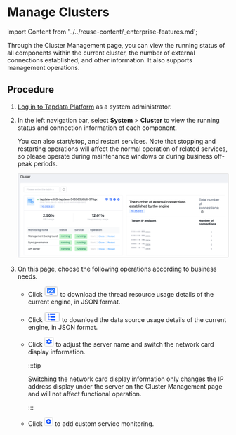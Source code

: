 # Manage Clusters
import Content from '../../reuse-content/_enterprise-features.md';

<Content />

Through the Cluster Management page, you can view the running status of all components within the current cluster, the number of external connections established, and other information. It also supports management operations.

## Procedure

1. [Log in to Tapdata Platform](../log-in.md) as a system administrator.

2. In the left navigation bar, select **System** > **Cluster** to view the running status and connection information of each component.

   You can also start/stop, and restart services. Note that stopping and restarting operations will affect the normal operation of related services, so please operate during maintenance windows or during business off-peak periods.

   ![Cluster Management](../../images/manage_cluster_1.png)

3. On this page, choose the following operations according to business needs.

    * Click ![](../../images/process_monitor_icon.png) to download the thread resource usage details of the current engine, in JSON format.

    * Click ![](../../images/data_source_monitor_icon.png) to download the data source usage details of the current engine, in JSON format.

    * Click ![](../../images/cluster_setting_icon.png) to adjust the server name and switch the network card display information.

      :::tip

      Switching the network card display information only changes the IP address display under the server on the Cluster Management page and will not affect functional operation.

      :::

    * Click ![](../../images/cluster_add_icon.png) to add custom service monitoring.